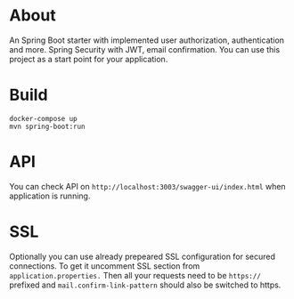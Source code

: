 # About
An Spring Boot starter with implemented user authorization, authentication and more. Spring Security with JWT, email confirmation.
You can use this project as a start point for your application.

# Build

```console
docker-compose up
mvn spring-boot:run
```

# API
You can check API on ```http://localhost:3003/swagger-ui/index.html``` when application is running.
# SSL
Optionally you can use already prepeared SSL configuration for secured connections.
To get it uncomment SSL section from ```application.properties.``` Then all your requests need to be ```https://``` prefixed and ```mail.confirm-link-pattern``` should also be switched to https.

